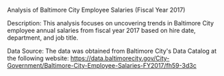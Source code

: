 
Analysis of Baltimore City Employee Salaries (Fiscal Year 2017)

Description: This analysis focuses on uncovering trends in Baltimore City employee annual salaries from fiscal year 2017 based on hire date, department, and job title. 

Data Source: The data was obtained from Baltimore City's Data Catalog at the following website: 
https://data.baltimorecity.gov/City-Government/Baltimore-City-Employee-Salaries-FY2017/fh59-3d3c 